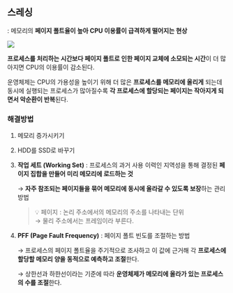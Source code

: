 ## 스레싱

: 메모리의 **페이지 폴트율이 높아 CPU 이용률이 급격하게 떨어지는 현상**

![](https://img1.daumcdn.net/thumb/R1280x0/?scode=mtistory2&fname=https%3A%2F%2Ft1.daumcdn.net%2Fcfile%2Ftistory%2F24388A4057188EAD38)

**프로세스를 처리하는 시간보다 페이지 폴트로 인한 페이지 교체에 소모되는 시간**이 더 많아지면 CPU의 이용률이 감소된다.

운영체제는 CPU의 가용성을 높이기 위해 더 많은 **프로세스를 메모리에 올리게** 되는데 동시에 실행되는 프로세스가 많아질수록 **각 프로세스에 할당되는 페이지는 작아지게 되면서 악순환이 반복**된다.

### 해결방법

1. 메모리 증가시키기
2. HDD를 SSD로 바꾸기
3. **작업 세트 (Working Set)** : 프로세스의 과거 사용 이력인 지역성을 통해 결정된 **페이지 집합을 만들어 미리 메모리에 로드하는 것**
    
    → **자주 참조되는 페이지들을 묶어 메모리에 동시에 올라갈 수 있도록 보장**하는 관리 방법
    
    > 💡 페이지 : 논리 주소에서의 메모리의 주소를 나타내는 단위 <br>
    → 물리 주소에서는 프레임이라 부른다.
    
    
4. **PFF (Page Fault Frequency)** : 페이지 폴트 빈도를 조절하는 방법
    
    → 프로세스의 페이지 폴트율을 주기적으로 조사하고 이 값에 근거해 각 **프로세스에 할당할 메모리 양을 동적으로 예측하고 조절**한다.
    
    → 상한선과 하한선이라는 기준에 따라 **운영체제가 메모리에 올라가 있는 프로세스의 수를 조절**한다.
    